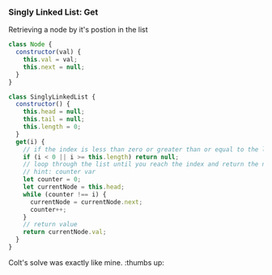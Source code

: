 ### Singly Linked List: Get

Retrieving a node by it's postion in the list

```javascript
class Node {
  constructor(val) {
    this.val = val;
    this.next = null;
  }
}

class SinglyLinkedList {
  constructor() {
    this.head = null;
    this.tail = null;
    this.length = 0;
  }
  get(i) {
    // if the index is less than zero or greater than or equal to the lenght of the list, return null
    if (i < 0 || i >= this.length) return null;
    // loop through the list until you reach the index and return the node at that index
    // hint: counter var
    let counter = 0;
    let currentNode = this.head;
    while (counter !== i) {
      currentNode = currentNode.next;
      counter++;
    }
    // return value
    return currentNode.val;
  }
}
```

Colt's solve was exactly like mine. :thumbs up:
